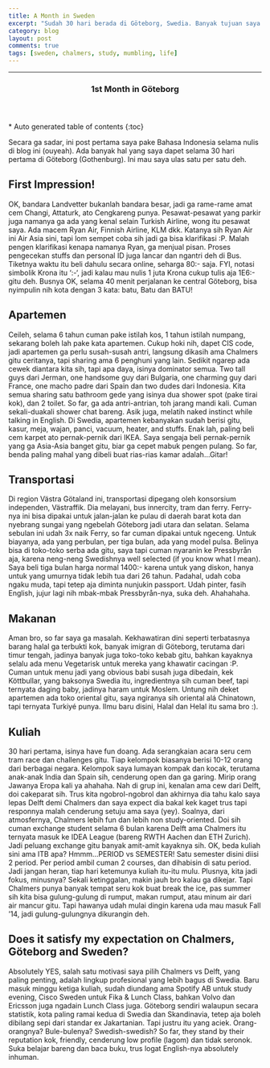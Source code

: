 ```yaml
---
title: A Month in Sweden
excerpt: "Sudah 30 hari berada di Göteborg, Swedia. Banyak tujuan saya berada disini, terutama sekolah dan mengejar mimpi. Still long way to go. Tapi, sejauh ini Swedia selalu sesuai dengan ekspektasi, bahkan lebih."
category: blog
layout: post
comments: true
tags: [sweden, chalmers, study, mumbling, life]
---
```

* * *
<section id="table-of-contents" class="toc">
  <header>
    <h3>1st Month in Göteborg</h3>
  </header>
<div id="drawer" markdown="1">
*  Auto generated table of contents
{:toc}
</div>
</section><!-- /#table-of-contents -->

Secara ga sadar, ini post pertama saya pake Bahasa Indonesia selama nulis di blog ini (ouyeah). Ada banyak hal yang saya dapet selama 30 hari pertama di Göteborg (Gothenburg). Ini mau saya ulas satu per satu deh.

## First Impression!

OK, bandara Landvetter bukanlah bandara besar, jadi ga rame-rame amat cem Changi, Attaturk, ato Cengkareng punya. Pesawat-pesawat yang parkir juga namanya ga ada yang kenal selain Turkish Airline, wong itu pesawat saya. Ada macem Ryan Air, Finnish Airline, KLM dkk. Katanya sih Ryan Air ini Air Asia sini, tapi lom sempet coba sih jadi ga bisa klarifikasi :P. Malah pengen klarifikasi kenapa namanya Ryan, ga menjual pisan. Proses pengecekan stuffs dan personal ID juga lancar dan ngantri deh di Bus. Tiketnya waktu itu beli dahulu secara online, seharga 80:- saja. FYI, notasi simbolik Krona itu &#8216;:-&#8216;, jadi kalau mau nulis 1 juta Krona cukup tulis aja 1E6:- gitu deh. Busnya OK, selama 40 menit perjalanan ke central Göteborg, bisa nyimpulin nih kota dengan 3 kata: batu, Batu dan BATU!

## Apartemen

Ceileh, selama 6 tahun cuman pake istilah kos, 1 tahun istilah numpang, sekarang boleh lah pake kata apartemen. Cukup hoki nih, dapet CIS code, jadi apartemen ga perlu susah-susah antri, langsung dikasih ama Chalmers gitu ceritanya, tapi sharing ama 6 penghuni yang lain. Sedikit ngarep ada cewek diantara kita sih, tapi apa daya, isinya dominator semua. Two tall guys dari Jerman, one handsome guy dari Bulgaria, one charming guy dari France, one macho padre dari Spain dan two dudes dari Indonesia. Kita semua sharing satu bathroom gede yang isinya dua shower spot (pake tirai kok), dan 2 toilet. So far, ga ada antri-antrian, toh jarang mandi kali. Cuman sekali-duakali shower chat bareng. Asik juga, melatih naked instinct while talking in English. Di Swedia, apartemen kebanyakan sudah berisi gitu, kasur, meja, wajan, panci, vacuum, heater, and stuffs. Enak lah, paling beli cem karpet ato pernak-pernik dari IKEA. Saya sengaja beli pernak-pernik yang ga Asia-Asia banget gitu, biar ga cepet mabuk pengen pulang. So far, benda paling mahal yang dibeli buat rias-rias kamar adalah&#8230;Gitar!

## Transportasi

Di region Västra Götaland ini, transportasi dipegang oleh konsorsium independen, Västraffik. Dia melayani, bus innercity, tram dan ferry. Ferry-nya ini bisa dipakai untuk jalan-jalan ke pulau di daerah barat kota dan nyebrang sungai yang ngebelah Göteborg jadi utara dan selatan. Selama sebulan ini udah 3x naik Ferry, so far cuman dipakai untuk ngeceng. Untuk biayanya, ada yang perbulan, per tiga bulan, ada yang model pulsa. Belinya bisa di toko-toko serba ada gitu, saya tapi cuman nyaranin ke Pressbyrån aja, karena neng-neng Swedishnya well selected (if you know what I mean). Saya beli tiga bulan harga normal 1400:- karena untuk yang diskon, hanya untuk yang umurnya tidak lebih tua dari 26 tahun. Padahal, udah coba ngaku muda, tapi tetep aja diminta nunjukin passport. Udah pinter, fasih English, jujur lagi nih mbak-mbak Pressbyrån-nya, suka deh. Ahahahaha.

## Makanan

Aman bro, so far saya ga masalah. Kekhawatiran dini seperti terbatasnya barang halal ga terbukti kok, banyak imigran di Göteborg, terutama dari timur tengah, jadinya banyak juga toko-toko kebab gitu, bahkan kayaknya selalu ada menu Vegetarisk untuk mereka yang khawatir cacingan :P. Cuman untuk menu jadi yang obvious babi susah juga dibedain, kek Köttbullar, yang baksonya Swedia itu, ingredientnya sih cuman beef, tapi ternyata daging baby, jadinya haram untuk Moslem. Untung nih deket apartemen ada toko oriental gitu, saya ngiranya sih oriental alá Chinatown, tapi ternyata Turkiyé punya. Ilmu baru disini, Halal dan Helal itu sama bro :).

## Kuliah

30 hari pertama, isinya have fun doang. Ada serangkaian acara seru cem tram race dan challenges gitu. Tiap kelompok biasanya berisi 10-12 orang dari berbagai negara. Kelompok saya lumayan kompak dan kocak, terutama anak-anak India dan Spain sih, cenderung open dan ga garing. Mirip orang Jawanya Eropa kali ya ahahaha. Nah di grup ini, kenalan ama cew dari Delft, doi cakeparat sih. Trus kita ngobrol-ngobrol dan akhirnya dia tahu kalo saya lepas Delft demi Chalmers dan saya expect dia bakal kek kaget trus tapi responnya malah cenderung setuju ama saya (yey). Soalnya, dari atmosfernya, Chalmers lebih fun dan lebih non study-oriented. Doi sih cuman exchange student selama 6 bulan karena Delft ama Chalmers itu ternyata masuk ke IDEA League (bareng RWTH Aachen dan ETH Zurich). Jadi peluang exchange gitu banyak amit-amit kayaknya sih. OK, beda kuliah sini ama ITB apa? Hmmm&#8230;PERIOD vs SEMESTER! Satu semester disini diisi 2 period. Per period ambil cuman 2 courses, dan dihabisin di satu period. Jadi jangan heran, tiap hari ketemunya kuliah itu-itu mulu. Plusnya, kita jadi fokus, minusnya? Sekali ketinggalan, makin jauh bro kalau ga dikejar. Tapi Chalmers punya banyak tempat seru kok buat break the ice, pas summer sih kita bisa gulung-gulung di rumput, makan rumput, atau minum air dari air mancur gitu. Tapi hawanya udah mulai dingin karena uda mau masuk Fall &#8217;14, jadi gulung-gulungnya dikurangin deh.

## Does it satisfy my expectation on Chalmers, Göteborg and Sweden?

Absolutely YES, salah satu motivasi saya pilih Chalmers vs Delft, yang paling penting, adalah lingkup profesional yang lebih bagus di Swedia. Baru masuk minggu ketiga kuliah, sudah diundang ama Spotify AB untuk study evening, Cisco Sweden untuk Fika & Lunch Class, bahkan Volvo dan Ericsson juga ngadain Lunch Class juga. Göteborg sendiri walaupun secara statistik, kota paling ramai kedua di Swedia dan Skandinavia, tetep aja boleh dibilang sepi dari standar ex Jakartanian. Tapi justru itu yang aciek. Orang-orangnya? Bule-bulenya? Swedish-swedish? So far, they stand by their reputation kok, friendly, cenderung low profile (lagom) dan tidak seronok. Suka belajar bareng dan baca buku, trus logat English-nya absolutely inhuman.
